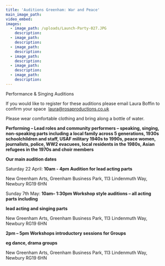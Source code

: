 ```yaml
---
title: 'Auditions Greenham: War and Peace'
main_image_path:
video_embed:
images:
  - image_path: /uploads/Launch-Party-027.JPG
    description:
  - image_path:
    description:
  - image_path:
    description:
  - image_path:
    description:
  - image_path:
    description:
  - image_path:
    description:
---
```



Performance & Singing Auditions

If you would like to register for these auditions please email Laura Boffin to confirm your space  [&#108;&#097;&#117;&#114;&#097;&#064;&#114;&#111;&#115;&#097;&#112;&#114;&#111;&#100;&#117;&#099;&#116;&#105;&#111;&#110;&#115;&#046;&#099;&#111;&#046;&#117;&#107;](&#109;&#097;&#105;&#108;&#116;&#111;:&#108;&#097;&#117;&#114;&#097;&#064;&#114;&#111;&#115;&#097;&#112;&#114;&#111;&#100;&#117;&#099;&#116;&#105;&#111;&#110;&#115;&#046;&#099;&#111;&#046;&#117;&#107;)

Please wear comfortable clothing and bring along a bottle of water.

**Performing – Lead roles and community performers – speaking, singing, non-speaking parts including a local family across 5 generations, 1930s schoolchildren and staff, USAF military 1940s to 1990s, peace women, journalists, police, WW2 evacuees, local residents in the 1980s, Asian refugees in the 1970s and choir members**

**Our main audition dates**

Saturday 22 April: **10am - 4pm Audition for lead acting parts**

New Greenham Arts, Greenham Business Park, 113 Lindenmuth Way, Newbury RG19 6HN

Sunday 7th May: **10am– 1:30pm Workshop style auditions – all acting parts including**

**lead acting and singing parts**

New Greenham Arts, Greenham Business Park, 113 Lindenmuth Way, Newbury RG19 6HN

**2pm – 5pm Workshops introductory sessions for Groups**

**eg dance, drama groups**

New Greenham Arts, Greenham Business Park, 113 Lindenmuth Way, Newbury RG19 6HN